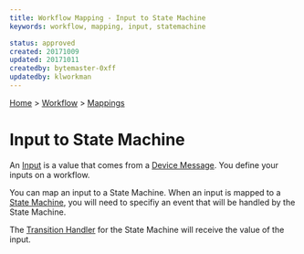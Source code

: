 ```yaml
---
title: Workflow Mapping - Input to State Machine
keywords: workflow, mapping, input, statemachine

status: approved
created: 20171009
updated: 20171011
createdby: bytemaster-0xff
updatedby: klworkman
---
```

[Home](../../Index.md) > [Workflow](../Index.md) > [Mappings](Index.md)

# Input to State Machine

An [Input](../Input.md) is a value that comes from a [Device Message](../../Messaging/Index.md).  You define your inputs on a workflow.  

You can map an input to a State Machine.  When an input is mapped to a [State Machine](../StateMachines.md), you will need to specifiy an event that will be handled by the State Machine.  

The [Transition Handler](../../Scripting/StateTransition.md) for the State Machine will receive the value of the input.
